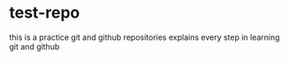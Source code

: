 # test-repo
this is a practice git and github repositories
explains every step in learning git and github
